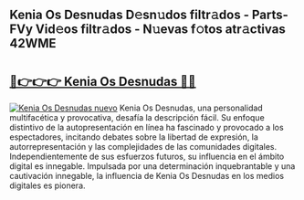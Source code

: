 ## Kenia Os Desnudas D𝚎sn𝚞dos filtr𝚊dos - Parts-FVy Vid𝚎os filtr𝚊dos - N𝚞evas f𝚘tos atr𝚊ctivas 42WME

# <h2><a href="http://mb3spa.tromn.icu/?c=Kenia+Os+Desnudas">🔗👉👉👉 Kenia Os Desnudas 🔗🔗</a></h2>

[![Kenia Os Desnudas nuevo](https://i.imgur.com/pEAQMta.gif)](http://mb3spa.tromn.icu/?c=Kenia+Os+Desnudas)
Kenia Os Desnudas, una personalidad multifacética y provocativa, desafía la descripción fácil. Su enfoque distintivo de la autopresentación en línea ha fascinado y provocado a los espectadores, incitando debates sobre la libertad de expresión, la autorrepresentación y las complejidades de las comunidades digitales. Independientemente de sus esfuerzos futuros, su influencia en el ámbito digital es innegable. Impulsada por una determinación inquebrantable y una cautivación innegable, la influencia de Kenia Os Desnudas en los medios digitales es pionera.
